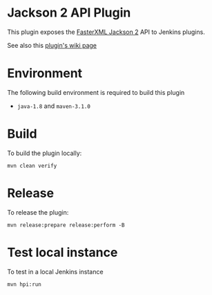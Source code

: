 # Jackson 2 API Plugin

This plugin exposes the [FasterXML Jackson 2](http://fasterxml.com/projects.html) API to Jenkins plugins.

See also this [plugin's wiki page][wiki]

# Environment

The following build environment is required to build this plugin

* `java-1.8` and `maven-3.1.0`

# Build

To build the plugin locally:

    mvn clean verify

# Release

To release the plugin:

    mvn release:prepare release:perform -B

# Test local instance

To test in a local Jenkins instance

    mvn hpi:run

  [wiki]: http://wiki.jenkins-ci.org/display/JENKINS/Jackson2+API+Plugin
